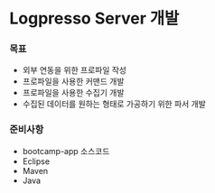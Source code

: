 # Logpresso Server 개발

### 목표 

* 외부 연동을 위한 프로파일 작성
* 프로파일을 사용한 커맨드 개발
* 프로파일을 사용한 수집기 개발
* 수집된 데이터를 원하는 형태로 가공하기 위한 파서 개발

### 준비사항

* bootcamp-app 소스코드
* Eclipse
* Maven
* Java
